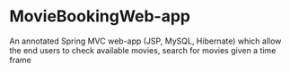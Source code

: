 # MovieBookingWeb-app
An annotated Spring MVC web-app (JSP, MySQL, Hibernate) which allow the end users to check available movies, search for movies given a time frame
